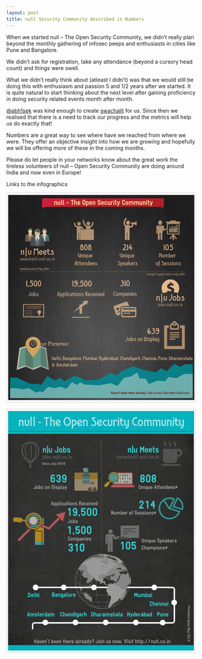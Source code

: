 ```yaml
--- 
layout: post
title: null Security Community described in Numbers
---
```


When we started null – The Open Security Community, we didn’t really plan beyond the monthly gathering of infosec peeps and enthusiasts in cities like Pune and Bangalore.

We didn’t ask for registration, take any attendance (beyond a cursory head count) and things were swell.

What we didn’t really think about (atleast I didn’t) was that we would still be doing this with enthusiasm and passion 5 and 1/2 years after we started. It is quite natural to start thinking about the next level after gaining proficiency in doing security related events month after month.

[@abh1sek](https://twitter.com/abh1sek) was kind enough to create [swachalit](https://null.co.in) for us. Since then we realised that there is a need to track our progress and the metrics will help us do exactly that!

Numbers are a great way to see where have we reached from where we were. They offer an objective insight into how we are growing and hopefully we will be offering more of these in the coming months.

Please do let people in your networks know about the great work the tireless volunteers of null – Open Security Community are doing around India and now even in Europe!

Links to the infographics

[![infographic](/images/null-infographic-2.jpg)](http://null.co.in/wp-content/uploads/2014/12/null-infographic-2.jpg)

[![infographic](/images/null-infographic-1.jpg)](http://null.co.in/wp-content/uploads/2014/12/null-infographic-1.jpg)
